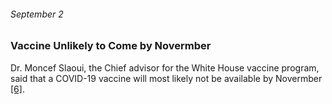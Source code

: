 ###### September 2

### Vaccine Unlikely to Come by Novermber

Dr. Moncef Slaoui, the Chief advisor for the White House vaccine program, said that a COVID-19 vaccine will most likely not be available by Novermber [[6]](https://www.thinkglobalhealth.org/article/updated-timeline-coronavirus). 


